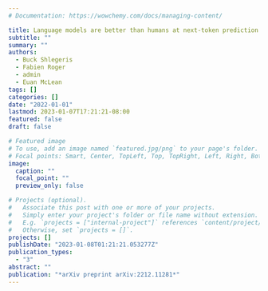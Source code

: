 ```yaml
---
# Documentation: https://wowchemy.com/docs/managing-content/

title: Language models are better than humans at next-token prediction
subtitle: ""
summary: ""
authors:
  - Buck Shlegeris
  - Fabien Roger
  - admin
  - Euan McLean
tags: []
categories: []
date: "2022-01-01"
lastmod: 2023-01-07T17:21:21-08:00
featured: false
draft: false

# Featured image
# To use, add an image named `featured.jpg/png` to your page's folder.
# Focal points: Smart, Center, TopLeft, Top, TopRight, Left, Right, BottomLeft, Bottom, BottomRight.
image:
  caption: ""
  focal_point: ""
  preview_only: false

# Projects (optional).
#   Associate this post with one or more of your projects.
#   Simply enter your project's folder or file name without extension.
#   E.g. `projects = ["internal-project"]` references `content/project/deep-learning/index.md`.
#   Otherwise, set `projects = []`.
projects: []
publishDate: "2023-01-08T01:21:21.053277Z"
publication_types:
  - "3"
abstract: ""
publication: "*arXiv preprint arXiv:2212.11281*"
---
```

